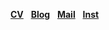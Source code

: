 <a href="https://drive.google.com/file/d/1PBj-0xlLWy7wROwB-uvZEau7SMZbfttd/view?usp=share_link"><b>CV</b></a> &nbsp;
<a href="https://blog.naver.com/sohnji12"><b>Blog</b></a> &nbsp;
<a href="mailto:sohnji12@naver.com"><b>Mail</b></a> &nbsp;
<a href="https://www.instagram.com/ahwatnow"><b>Inst</b></a> &nbsp;
